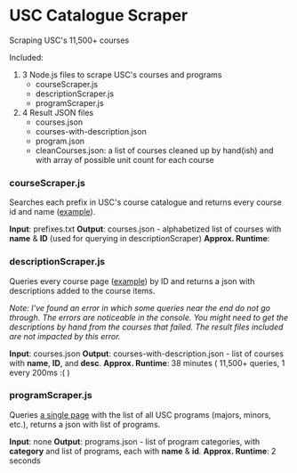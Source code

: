 # USC Catalogue Scraper
Scraping USC's 11,500+ courses

Included:
1. 3 Node.js files to scrape USC's courses and programs
	* courseScraper.js
	* descriptionScraper.js
	* programScraper.js
2. 4 Result JSON files
	* courses.json
	* courses-with-description.json
	* program.json
	* cleanCourses.json: a list of courses cleaned up by hand(ish) and with array of possible unit count for each course

### courseScraper.js
Searches each prefix in USC's course catalogue and returns every course id and name ([example](http://catalogue.usc.edu/search_advanced.php?cur_cat_oid=8&ecpage=1&search_database=Search&filter%5Bkeyword%5D=CSCI&filter%5Bexact_match%5D=1&filter%5B3%5D=1&filter%5B31%5D=1&sorting_type=1)).

**Input**: prefixes.txt
**Output**: courses.json - alphabetized list of courses with **name** & **ID** (used for querying in descriptionScraper)
**Approx. Runtime**: 

### descriptionScraper.js
Queries every course page ([example](http://catalogue.usc.edu/preview_course_nopop.php?catoid=8&coid=120931)) by ID and returns a json with descriptions added to the course items.

_Note: I've found an error in which some queries near the end do not go through. The errors are noticeable in the console. You might need to get the descriptions by hand from the courses that failed. The result files included are not impacted by this error._ 

**Input**: courses.json
**Output**: courses-with-description.json - list of courses with **name**, **ID**, and **desc**.
**Approx. Runtime**: 38 minutes ( 11,500+ queries, 1 every 200ms :( ) 

### programScraper.js
Queries [a single page](http://catalogue.usc.edu/content.php?catoid=8&navoid=2401) with the list of all USC programs (majors, minors, etc.), returns a json with list of programs.

**Input**: none
**Output**: programs.json - list of program categories, with **category** and list of programs, each with **name** & **id**.
**Approx. Runtime**: 2 seconds
